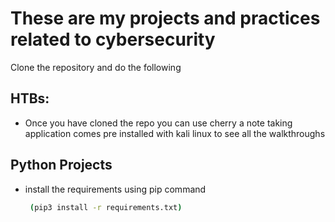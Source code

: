 # These are my projects and practices related to cybersecurity 

Clone the repository and do the following

## HTBs:
- Once you have cloned the repo you can use cherry a note taking application comes pre installed with kali linux to see all the walkthroughs
## Python Projects
- install the requirements using pip command
   ```bash
    (pip3 install -r requirements.txt)
